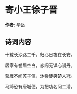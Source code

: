 # 寄小王徐子晋

**作者**: 华岳

## 诗词内容

十载长沙路二千，归心日夜在长安。

居家有誉眉空白，恋阙无谋心谩丹。

获雁不闻苏子信，沐猴徒笑楚人冠。

马蹄恐有唐城便，为把功名问二潘。


